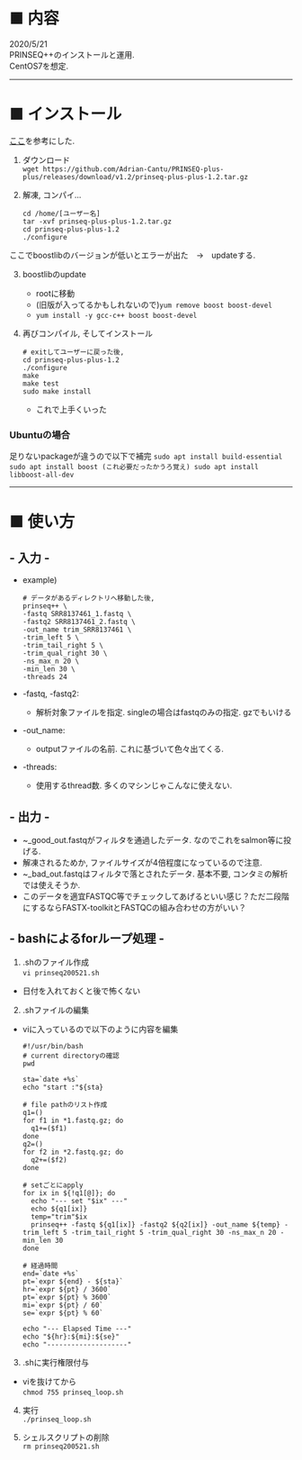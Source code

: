 # ■ 内容
2020/5/21  
PRINSEQ++のインストールと運用.  
CentOS7を想定.  

***
# ■ インストール
[ここ](https://kimbio.info/prinseqplusplus%E3%81%A7rna-seq%E3%81%AEraw%E3%83%87%E3%83%BC%E3%82%BF%E3%81%AEqc%E3%82%AF%E3%82%A9%E3%83%AA%E3%83%86%E3%82%A3%E3%82%B3%E3%83%B3%E3%83%88%E3%83%AD%E3%83%BC%E3%83%AB%E3%82%92)を参考にした.  
1. ダウンロード  
`wget https://github.com/Adrian-Cantu/PRINSEQ-plus-plus/releases/download/v1.2/prinseq-plus-plus-1.2.tar.gz`

2. 解凍, コンパイ...

    ```
    cd /home/[ユーザー名]    
    tar -xvf prinseq-plus-plus-1.2.tar.gz
    cd prinseq-plus-plus-1.2
    ./configure
    ```
    
ここでboostlibのバージョンが低いとエラーが出た　→　updateする.  

3. boostlibのupdate
    * rootに移動
    * (旧版が入ってるかもしれないので)`yum remove boost boost-devel`
    * `yum install -y gcc-c++ boost boost-devel`
    
4. 再びコンパイル, そしてインストール
    ```
    # exitしてユーザーに戻った後, 
    cd prinseq-plus-plus-1.2
    ./configure
    make
    make test
    sudo make install
    ```
    * これで上手くいった

### Ubuntuの場合
足りないpackageが違うので以下で補完
    ```
    sudo apt install build-essential
    sudo apt install boost (これ必要だったかうろ覚え)
    sudo apt install libboost-all-dev
    ```

***
# ■ 使い方
## - 入力 -
* example)
    
    ```
    # データがあるディレクトリへ移動した後, 
    prinseq++ \
    -fastq SRR8137461_1.fastq \
    -fastq2 SRR8137461_2.fastq \
    -out_name trim_SRR8137461 \
    -trim_left 5 \
    -trim_tail_right 5 \
    -trim_qual_right 30 \
    -ns_max_n 20 \
    -min_len 30 \
    -threads 24
    ```

* -fastq, -fastq2:
    * 解析対象ファイルを指定. singleの場合はfastqのみの指定. gzでもいける    
* -out_name:
    * outputファイルの名前. これに基づいて色々出てくる.  
* -threads:
    * 使用するthread数. 多くのマシンじゃこんなに使えない.  
    
## - 出力 -
* ~_good_out.fastqがフィルタを通過したデータ. なのでこれをsalmon等に投げる.  
* 解凍されるためか, ファイルサイズが4倍程度になっているので注意.  
* ~_bad_out.fastqはフィルタで落とされたデータ. 基本不要, コンタミの解析では使えそうか.  
* このデータを適宜FASTQC等でチェックしてあげるといい感じ？ただ二段階にするならFASTX-toolkitとFASTQCの組み合わせの方がいい？  

## - bashによるforループ処理 -
1. .shのファイル作成  
`vi prinseq200521.sh`  
* 日付を入れておくと後で怖くない

2. .shファイルの編集  
* viに入っているので以下のように内容を編集
    
    ```
    #!/usr/bin/bash
    # current directoryの確認
    pwd
    
    sta=`date +%s`
    echo "start :"${sta}

    # file pathのリスト作成
    q1=()
    for f1 in *1.fastq.gz; do
      q1+=($f1)
    done
    q2=()
    for f2 in *2.fastq.gz; do
      q2+=($f2)
    done
    
    # setごとにapply
    for ix in ${!q1[@]}; do
      echo "--- set "$ix" ---"
      echo ${q1[ix]}
      temp="trim"$ix
      prinseq++ -fastq ${q1[ix]} -fastq2 ${q2[ix]} -out_name ${temp} -trim_left 5 -trim_tail_right 5 -trim_qual_right 30 -ns_max_n 20 -min_len 30
    done
    
    # 経過時間
    end=`date +%s`
    pt=`expr ${end} - ${sta}`
    hr=`expr ${pt} / 3600`
    pt=`expr ${pt} % 3600`
    mi=`expr ${pt} / 60`
    se=`expr ${pt} % 60`
    
    echo "--- Elapsed Time ---"
    echo "${hr}:${mi}:${se}"
    echo "--------------------"
    ```
    
3. .shに実行権限付与  
* viを抜けてから  
`chmod 755 prinseq_loop.sh`

4. 実行  
`./prinseq_loop.sh`

5. シェルスクリプトの削除  
`rm prinseq200521.sh`
